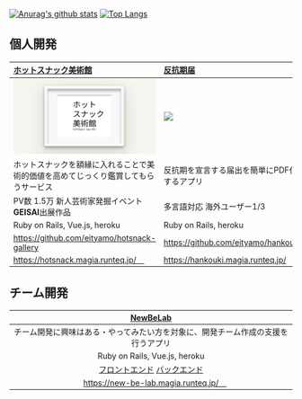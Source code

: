 
[![Anurag's github stats](https://github-readme-stats.vercel.app/api?username=eityamo&count_private=true&show_icons=true&theme=dracula)](https://github.com/anuraghazra/github-readme-stats)
[![Top Langs](https://github-readme-stats.vercel.app/api/top-langs/?username=eityamo&layout=compact&theme=dracula)](https://github.com/anuraghazra/github-readme-stats)

## 個人開発

| [ホットスナック美術館]([https://hotsnack.magia.runteq.jp/) | [反抗期届]([https://hankouki.magia.runteq.jp/]) |
| :---------- | :-------- |
| <img src="https://github.com/eityamo/hotsnack-gallery/blob/main/public/img/ogp.jpeg"> | <img src="https://github.com/eityamo/hankouki/blob/main/app/assets/images/ogp.png"> |
| ホットスナックを額縁に入れることで美術的価値を高めてじっくり鑑賞してもらうサービス | 反抗期を宣言する届出を簡単にPDF化するアプリ |
| PV数 1.5万 新人芸術家発掘イベント**GEISAI**出展作品 | 多言語対応 海外ユーザー1/3 | 
| Ruby on Rails, Vue.js, heroku  | Ruby on Rails, heroku |
| https://github.com/eityamo/hotsnack-gallery | https://github.com/eityamo/hankouki |
| https://hotsnack.magia.runteq.jp/　| https://hankouki.magia.runteq.jp/ |

## チーム開発

| [NewBeLab](https://new-be-lab.magia.runteq.jp/)|
| :----------: |
| チーム開発に興味はある・やってみたい方を対象に、開発チーム作成の支援を行うアプリ |
| Ruby on Rails, Vue.js, heroku  |
| [フロントエンド](https://github.com/NewBeLab/NewBeLab-Vue) [バックエンド](https://github.com/NewBeLab/NewBeLab-Rails) |
| https://new-be-lab.magia.runteq.jp/　|
